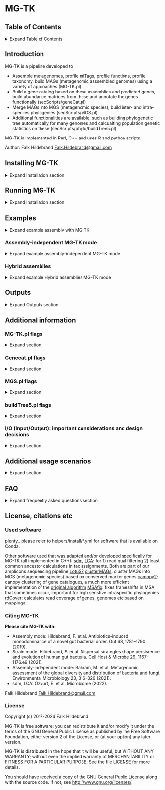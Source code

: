 # MG-TK

## Table of Contents

<details>
  <summary>Expand Table of Contents</summary>
  
- [Introduction](#introduction)
- [Requirements](#requirements)
- [Installing MG-TK](#installing-MG-TK)
- [Running MG-TK](#running-MG-TK)
	- [Temporary and output files](#temporary-and-output-files)
	- [Mapping file](#mapping-file)
- [Examples](#examples)
	- [MG-TK metagenomic assembly and gene catalog](#MG-TK-metagenomic-assembly-and-gene-catalog)
	- [Assembly-independent MG-TK mode](#assembly-independent-MG-TK-mode)
	- [Hybrid assemblies](#hybrid-assemblies)
- [Outputs](#outputs)
	- [Abundance matrices](#abundance-matrices)
	- [Gene function & MAG/MGS gene content](#gene-function--magmgs-gene-content)
- [Additional information](#additional-information)
	- [MG-TK.pl flags](#MG-TKpl-flags)
	- [Genecat.pl flags](#genecatpl-flags)
	- [MGS.pl flags](#mgspl-flags)
	- [buildTree5.pl flags](#buildtree5pl-flags)
- [Additional usage scenarios](#additional-usage-scenarios)
	- [map2tar mode](#map2tar-mode)
	- [Building phylogenetic trees with MG-TK](#building-phylogenetic-trees-with-MG-TK)
- [FAQ](#FAQ)
	- [Known issues](#known-issues)
- [License, citations etc](#license,-citations-etc)

</details>

## Introduction 

MG-TK is a pipeline developed to 
- Assemble metagenomes, profile miTags, profile functions, profile taxonomy, build MAGs (metagenomic asssembled genomes) using a variety of approaches (MG-TK.pl)
- Build a gene catalog based on these assemblies and predicted genes, build abundance matrices from these and annotate the genes functionally (secScripts/geneCat.pl)
- Merge MAGs into MGS (metagenomic species), build inter- and intra-speciies phylogenies (secScripts/MGS.pl)
- Additional functionalities are available, such as building phylogenetic tree automatically for many genomes and calcualting population genetic statistics on these (secScripts/phylo/buildTree5.pl)

MG-TK is implemented in Perl, C++ and uses R and python scripts. 

Author: Falk Hildebrand <Falk.Hildebrand@gmail.com> 

## Installing MG-TK

<details>
  <summary> Expand Installation section </summary>
  

### Requirements

MG-TK requires a perl installation and sdm requires a fairly recent C++ compiler (like gcc or clang) that supports C++11; these will be automatically installed in the install script.
MG-TK currently only works under linux, and is expected to run on a computer cluster. Since the pipeline includes a lot of external sofware, you will need fully installed Micromamba ([https://mamba.readthedocs.io/en/latest/installation.html](https://mamba.readthedocs.io/en/latest/installation/micromamba-installation.html)).


### Installation


MG-TK can be downloaded directly from Github, using:
```
git clone https://github.com/hildebra/mg-tk.git
```
MG-TK comes with an installation script, that uses micromamba. Ensure you have micromamba installed for your account on a linux HPC. Then run:
```
bash helpers/install/installer.sh
```

This will guide you through the installation (should run completely automatic) and requires internet access. Since a lot of packages will be installed, this can take an hour or longer. All required software will be downloaded and installed in the Conda/Mamba directories.

If you are having issues with package conflicts when `installer.sh` is creating environments, trying setting your channel priority to flexible: `micromamba config set channel_priority flexible`

Last, you can run 
```
./MG-TK.pl -checkInstall
```
to check that some essential programs have been correctly installed and are available in the exptected environments. Note that this is only a subset of programs, but should cover most use cases of MG-TK. (This will also automatically run after each installation of MG-TK)


### Updating MG-TK

MG-TK will be frequently updated. To get the latest version, go to your MG-TK directory and run
```
git pull
```
Sometimes new packages will be included or program versions modified. To obtain these changes, run the install script again (this will update existing environments - no worries, this is not a complete reinstall):
```
bash helpers/install/installer.sh
```

### Preparing MG-TK

- follow installation process (essentially `git clone https://github.com/hildebra/mg-tk.git` & run `bash helpers/install/installer.sh` )

- After the instalation is complete, you will find the file named: "config.txt" inside of the MG-TK directory. This is the main file where you have defined all the paths for directories and slurm configuation. Always check in order to ensure that all directories are correct: 

    - MFLRDir	`/path/to/your/mg-tk/installation/`
    - DBDir	`/path/to/your/database_dir/`

- change tmp dir (scratch space) with project scratch folder:

    - globalTmpDir	`/path/to/your/scratch/`
	- nodeTmpDir	`/path/on/node/to/tmp` -> on slurm systems this could be a variable, e.g. `$SLURM_LOCAL_SCRATCH/MG-TK/`

- follow either example runs, assembly-dependent or assembly-independent tutorial (Examples section below)

### Useful configurations to track and check on MG-TK jobs

The most common reason why MG-TK jobs fail are related to node configurations (available ram, hdd space, CPUs). There are several alias' that are usful in checking on slurm jobs that are running on your local HPC, understanding how MG-TK processes your samples and fixing errors. Thus following up jobs and checking their error logs is essential in understanding limitations in your current environment and get your metagenomes processed effectively, as listed below:

These aliases can be directly added to your ~/.bashrc (just make sure the .bashrc is loaded):

```{sh}
#list running jobs with more relevant info
alias sq='squeue -u $USER -o "%8i %.4P %.14j %.2t %8M %.3C %.15R %20E"'
#check where job bash, std output, error output is stored, dependencies etc
alias si='scontrol show job'
#delete jobs that have DependencyNever status
alias scDN="squeue -u $USER | grep dencyNev | cut -f11 -d' ' | xargs  -t -i scancel {}"
#show the number of jobs currently running for different users on your cluster; useful for estimating how busy the HPC currently is
alias busy="squeue | sed -E 's/ +/\t/g' | cut -f5 | sort | uniq -c | sed -E 's/ +//' | sort -k1 -n -t' '"
#show output log of job
sio() {
JID=$1
if test "$#" -eq 0; then
JID=$(squeue -u hildebra | grep $USER | grep -v 'interact' | awk '{$1=$1};1' | cut -f1 -d' ' | head -1)
fi
cat $(scontrol show job $JID | grep 'StdOut' | sed 's/.*=//g')
}
#show error log of job
sie() {
JID=$1
if test "$#" -eq 0; then
JID=$(squeue -u hildebra | grep $USER | grep -v 'interact' | awk '{$1=$1};1' | cut -f1 -d' ' | head -1)
fi
cat $(scontrol show job $JID | grep 'StdErr' | sed 's/.*=//g')
}
#show bash script (commands) of job
sis() {
JID=$1
if test "$#" -eq 0; then
JID=$(squeue -u hildebra | grep $USER | grep -v 'interact' | awk '{$1=$1};1' | cut -f1 -d' ' | head -1)
fi
cat $(scontrol show job $JID | grep 'Command' | sed 's/.*=//g')
}
```

### Known issues

This is a beta release of MG-TK. Some parts of the pipeline will currently not run, because we have not started yet linking in the various databases being used. Known DBs missing: 
- LSU/SSU DBs ((needed for miTag approaches, flag -profileRibosome )
- GTDB, for MAG classification (needed in gene catalog step)
- all functional annotation databases (needed in gene catalog step or flag -profileFunct )
</details>


## Running MG-TK

<details>
  <summary> Expand Installation section </summary>


MG-TK is programmed for HPC environments (Linux) and was conceptualized to process 1000's of metagenomes. It relies therefore on job schedulers (slurm, SGE and LSF are supported) and multiple safeguards to resume failed jobs. Please see examples below for specific runs.

### Temporary and output files

The output path for storing non-temporary files (like assemblies, binnings, gene predictions etc), is defined in each mapping file separately, composed of the arguments "#OutPath" and "#RunID". The final output will be stored in the dir "#OutPath/#RunID/", here each sample will have its own folder, and within this folder assemblies, gene predictions (assembly dir), mapping reads to the assemblies (mapping dir) and a detailed log of the steps run (LOGandSUB dir), will be stored.

Since the pipeline is expected to run on a compute cluster, temporary directories are of enormous importance for a) performance and b) file exchange between compute nodes that are usually physically separated clusters.
The pipeline expects a path to a storage that is globally available on all nodes and a tmp dir that is locally available on each node (given by arguments "globalTmpDir" and "nodeTmpDir" in the config file). 

### Mapping file

<details>
  <summary>Expand section</summary>

Most importantly you need a mapping file to your files. See 'examples' dir for some map examples (also explaining how to do compound assemblies, compound mapping). These column names (headers) are reserved key words in the mapping file (other columns can be eg. metadata per sample etc):
- **#SmplID** [STRING] MG-TK maps always need to have the first column names *#SmplID*. The string in this column will used in all subsequent analysis, intermediary files, sequence heads etc to uniquely identify samples, therefore choose with extreme care! Good practice would be to include some basic information about the sample in the SMPLID, but should be as short and descriptive as possible. *DO NOT USE SPECIAL CHARACTERS IN THE SMPLID, keep it basic*!  
- **Path** [STRING] - is the relative path to fastq[.gz] files for each sample (see #DirPath, this needs to be set to the absolute path). All files ending with .fq or .fastq (can have .gz after) in the dir will be used for that specific samples. 1. or 2. indicates first or second read. E.g. al0-0_12s005629-2-1_lane3.2.fq.gz is the second read, here the pipeline expects to have al0-0_12s005629-2-1_lane3.1.fq.gz in the same dir.  
Further, you can add the following specifics for each single sample:   
- **AssmblGrps** [STRING] - set this to a number or string. all samples with the same tag will be assembled together (e.g. samples from the same patient at different time points).  
- **MapGrps** [STRING] - set a tag here as in AssmblGrps. All reads from these samples will be thrown together, when mapping against target sequences (only works with option "map2tar" and "map2DB").
- **SupportReads** ['PB', 'mate'] - in case you have additional reads, that are not normal illumina hiSeq, e.g. miSeq or hiSeq in mate pair sequence mode ('mate') or PacBio reads ('PB').
- **SeqTech** ['ill', 'ONT', 'PB', 'SLR'] - Sequencing technology used in sample: illumina short reads ('ill') , Oxford Nanopore ('ONT'), PacBio ('PB') or sythetic long reads ('SLR').
- **ReadLength** - Expected read length in sample. Is usually automatically determined, use with caution!
- **EstCoverage** [0/1] - (Deprecated!!) Used to indicate if the avg coverage of genomes should be estimated in sample.
- **SupportReads** [tag:path] - Additional reads created with a different seq technology. E.g. miSeq ('miSeq:/path/to/file'), mate-pair ('mate:/path/to/file') or PacBio ('PB:/path/to/bam').
- **ExcludeAssembly** [0/1] - Exclude sample from assemblies?
- **cut5PR1** [INT] - remove the first nts (from 5') on read 1
- **cut5PR2** [INT] - remove the first nts (from 5') on read 2
 
 The following tags can be added to a new line (ie row) in the map. Tag is followed by tab delimiter and specific input.

#### Required map tags
- **#OutPath**	[Path] Where to write the output (can be massive, make sure you have enough space)
- **#RunID**	[string] The directory below OutPath, where results are stored. Also serves as global identifier for this run
- **#DirPath**	[Path] Base directory where subdir with the fastqs can be found. You can insert this on several lines, if the base path changes for all samples afterwards.

#### Optional map tags

- **#NodeTmpDir**	[Path] temporary dir only accessible within each compute cluster node, overrides **nodeTmpDir** definition in config file
- **#GlobalTmpDir**	[Path] temporary dir (scratch) accessible from all compute nodes, overrides **globalTmpDir** definition in config file
- **#mocatFiltPath**	If for some reason you are forced to use mocat filtered fastqs and not the original, unfiltered files (strongly recommended), than you can indicate in which subdir these mocat files can be found
- **#RelaxSMPLID**	[TRUE/FALSE] 	Use FALSE to deactivate basic checks if the #SmplID adheres to MG-TK formats. Caution: use on your own risk!
- **#WARNING**	[OFF/ON]	If **OFF** MF won't stop when an error is encountered in the map. Caution: use on your own risk!

After this follow the sample IDs and the relative path, where to find the input fastqs.  
See _examples/example_map_assemblies.map_ for a very complicated mapping file with several source dirs.

#### Example mapping file

```{sh}
#SmplID	Path	SmplPrefix	AssmblGrps
#OutPath	/hpc-home/path/to/your/results/folder
#RunID	NAMEofresultsFOLDER (#MG-TK will make this folder with this name by itself)
#DESCRIPTION (#not important, but you can mark what is the run is about)
#DirPath	/path/to/folder/with/raw/reads
Mouse11t0		PID_C11T0_	M11
Mouse11t1		PID_C11T1_	M11
Mouse12t0		PID_C12T0_	M12
Mouse12t1		PID_C12T1_	M12
Mouse14t0		PID_C14T0_	M14
Mouse14t1		PID_C14T1_	M14
Mouse15t0		PID_PD11T0_	M15
#DirPath	/path/to/another/folder/with/more/raw/reads
Mouse15t1	SubDir1		M15
Mouse16t0	SubDir2		M16
Mouse16t1	SubDir3		M16
```		

#### Tips and recommendataions for creating mapping files

- It is recommended to create the mapping file in **Excel** and copy-paste it in a **.map** text file afterwards (will be tab-delimited by default, the expected MG-TK format). You can use functions like "=VLOOKUP()" to match sample IDs across different tables. 

- The **#SmplID** column determines the name of a sample all the way throught the pipeline! Be very careful what ID you choose, as this will impact the sample names you'll have to deal with later, choose something a) short and b) descriptive. Avoid c) special characters (_|$%~\`\*& etc) in the SmplID!

- **AssmblGrps**: Assembly groups are useful for assembling samples from e.g. a time series together, giving a better assembly usually. Choose the name of an assembly group a) unique b) short and descriptive and c) avoid special chars (\[\]{}_|$%~\`\*& etc)!

- If using **assembly groups**, try to keep samples from the same assembly group as a block. MG-TK can also deal with these assembly groups distributed across the map, but in terms of job submission strategy it's best to have these samples next to each other in the map (and also for you organizing your experiment).

- <ins>**Loading and saving a mapping file into R will likely lead to problems!**</ins> This is because the #DirPath tag sets the path for all samples underneath. Loading this into R will often skip the #DirPath line or reorder the samples, so saving this again will lead to wrong paths being set!

</details>
 
</details>


## Examples

<details>
  <summary> Expand example assembly with MG-TK </summary>
  
  
  
### MG-TK example dataset

We have prepared an example dataset that can be run directly after installing MG-TK and configuring it (see above). This example will 1) download public short and long read metagenomes 2) assemble short reads and 3) assemble short+long reads (hybrid assembly).

Please go to the directory mg-tk/examples/

To download all required data, run first 
```{sh}
bash 0.getExmplData.sh
```

After this is finished (check in the newly created mg-tk/examples/data/ dir for ~1.3Gb of data), you can either run 1.runMGTK_illumina.mfc (short read metagenomics) or 2.runMGTK_hybrid.mfc (short+long reads). Note that these are non-seniscal examples, i.e. the short and long reads are from completely independent experiments, don't expect interpretable results, this is purely to check if the technical process can run to completion.

How do you know everything finished as it should? Wait until all submitted jobs have finished, run the 1. or 2. script again until it reports that nothing is left to do. (Note:kill eventual "DependencyNeverSatisified" jobs for 1-2 times, if persists there might be a problem with runnning certain programs, where you need to start checking error logs, see Q&A below).

In the next section we will give examples on how to create your own MG-TK runs.
  
  
### MG-TK metagenomic assembly and gene catalog

The figure below shows example of steps involved in the assembly-dependent mode. White rectangles indicate inputs and outputs, grey boxes name each of the steps, and yellow boxes show names of the scripts that are generated and submitted in each step. Blue boxes indicate additional steps that are required for subsequent MGS analysis.

<img src="./helpers/documentation/assembly-dependent.svg" style="width: 800px;"/>


#### 1. create mapping file

Typically you would use Excel to create the mapping file and copy-paste it later into a text file (will be by default tab-delimited). This text file, typically with the file ending **.map** can then be saved to the HPC.

#### 2. make script with first command `RUN.mfc`

Insert your MG-TK command, a bash and slurm header in RUN.mfc. 

Example:

```{sh}
#!/bin/bash
#SBATCH -J SUB_MF
#SBATCH -N 1 --cpus-per-task=1 --mem=10024 --export=ALL
#SBATCH -o [currentDir]/run_mgtk_mhit.mfc.otxt
#SBATCH -e [currentDir]/run_mgtk_mhit.mfc.etxt
#SBATCH -p "ei-long,qib-long"

set -e
ulimit -c 0;
MAP=/path/to/your/mapping/file/FILE.map
perl $MF3DIR/MG-TK.pl -map $MAP-assembleMG 2 -spadesCores 12 -spadesKmers "25,43,67,87,111,131" -spadesMemory 100 -mapReadsOntoAssembly 1 -kmerPerGene 0 -filterHostRds 1  -filterHostKrak2DB /hpc-home//data/DB/kraken2/hsap/ -mappingMem 5 -profileMOTU2 0  -profileMetaphlan3 1 -Binner 2  -maxConcurrentJobs 600 \
-from 0 -to 1 -submit 1 -getAssemblConsSNP 0
```

- MG-TK now does

    - read filtering and cleaning
    - read profiling (if set like in the above command)
    - assembly per assembly group
    - mapping to the assemblies


#### 3. Test the run and the map:

- always run with submit 0 before you finally decide on parameters and final run

- -from X -to Y controls that only samples X to Y will be processed. Good for testing e.g. only first sample in map (-from 0 -to 1 ). Setting -to to very high number will just run to the end of the map (e.g. -to 99999 to finish map).

- if you want to run strain analyses later, set `-getAssemblConsSNP 1` to calculate consensus SNPs needed for strain analysis

#### 4. Running MG-TK

- Run with `bash run_mgtk_mhit.sh` --> this will submit a lot of different jobs to the HPC queue

 console output:
```
        This is MG-TK 0.33
        Using qsubsystem: slurm
        Using qsubsystem: slurm
        /projects/data/results/mgtk_test1/LOGandSUB/qsub.log
        Reset range of samples to 40

        ======= Mouse11T0 - 0 - M11T0 =======
        1:2  1:0
        SUB:_UZ0        SUB:_SDM0       SUB:_cln0       Running Contig Stats on assembly

        ======= Mouse11T1 - 1 - M11T1 =======
        2:2  1:0
        SUB:_UZ1        SUB:_SDM1       Assembly stepSUB:_A1    SUB:_GP1        SUB:_cln1       Running Contig Stats on assembly
        SUB:_CS1
```

- more advanced usage: run `sbatch run_mgtk_mhit.sh`. This will submit the job to the cluster queue, and from there the .mfc job will submit more jobs. The output from MG-TK will be stored in `#SBATCH -o [currentDir]/run_mgtk_mhit.mfc.otxt` and `#SBATCH -e [currentDir]/run_mgtk_mhit.mfc.etxt` defined above.


#### 5. rerun MG-TK

MG-TK is conceptualized to detect automatically if certain steps need to be run again (e.g. because the job crashed or some files from other subjobs were not yet available). Therefore you will usually need to rerun the same MG-TK command several times. **However, before restarting MG-TK make sure that all job submissions from your previous run have completed (or don't start due to job dependecies)!**

- Once MG-TK detects no further jobs to be submitted, it will let you know (check the output of the RUN.mfc command). At this point you can advance to creating a gene catalog. MG-TK will create a `GeneCat.sh` script (detailed in RUN.mfc output). 

#### 6. building a gene catalog by running the `GeneCat.sh` script

- After every sample has successfully passed through the pipeline, MG-TK produces GeneCat_pre.sh script that needs to be adapted:

- In the `GeneCat.sh` script you need to specify an output directory, max memory usage and the cores you want to use. After that the script can look like this:

```{sh}
#!/bin/bash
#SBATCH -N 1 --cpus-per-task=1
#SBATCH -o /ei/projects/data/results/GeneCat_pre.sh.otxt -e /ei/projects/data/results/GeneCat_pre.sh.etxt
#SBATCH --export=ALL --mem=81920 -J myFirstGeCat
#SBATCH -p "ei-medium,qib-medium,ei-long,qib-long"
set -e
ulimit -c 0;

#creates gene catalog in the specified outdir with specified cores, attempting to reuse existing dirs (in case catalog creation failed):
perl /hpc-home/project/mg-tk/secScripts/geneCat.pl \
		-map /ei/projects/data/results/mapping_file.map \
		-GCd /ei/projects/data/results/genecat \
		-mem 200 -cores 24 -clusterID 95 -doStrains 0 -continue 1 \
		-Binner 2 -useCheckM1 0 -useCheckM2 1 -MGset GTDB 
```

- now you have to run the GeneCat.sh script with `sbatch GeneCat.sh`, which will submit a lot of different jobs to the cluster.

- This step of the pipeline calls `GeneCat.pl` and does:

    - creates a gene catalog (at 95% id) from predicted genes using mmSeqs2
    - extracts proteins corresponding to genes in gen catalog
	- identifies genes that represent marker genes (GTDB)
	- creates a gene abundance matrix (literally gene catalog millions of genes and their abundance in all metagenomic samples.. very big files!)
    - assigns basic functions to genes in gene catalog (KEGG, eggNOG, CAZy, ARG, ..)
    - accumulates MAGs and dereplicates these into MGS (metagenomic species)
	- calculates abundances of MGS in samples and an MGS taxonomy
	- calculates intra-specific phylogenies for each MGS (basically strain tracking across metagenomes)

</details>


### Assembly-independent MG-TK mode

<details>
  <summary>Expand example assembly-independent MG-TK mode </summary>


This mode is especially helpful if your metagenome is from a highly complex (e.g. Soil) microbial community. In such cases often assembly is not possible, instead metagenomic reads can still be mapped to a reference.

#### 1. create mapping file:

	the same as for assembly mode `mapping_file.map`

#### 2. make script with first command `run_independent.mfc`

```{sh}
#!/bin/bash
#SBATCH -N 1
#SBATCH --cpus-per-task=1
#SBATCH -o /hpc-home/project/run_independent.mfc.otxt
#SBATCH -e /hpc-home/project/run_independent.mfc.etxt
#SBATCH --mem=102400
#SBATCH --export=ALL
#SBATCH -p "ei-medium,ei-long,qib-medium"
#SBATCH --time=24:00:00
# #SBATCH --localscratch=ssd:10
#SBATCH -J SUB_MEST
set -e
ulimit -c 0;

#ABRc,CZy,PAB,NOG

MAP= /path/to/dir/mapping_file.map

perl $MF3DIR/MG-TK.pl -map $MAP -inputFQregex1 '.*_1\.f[^\.]*q\.gz$' -inputFQregex2 '.*_2\.f[^\.]*q\.gz$' \
	-mergeReads 0 \
	-profileFunct 1 -reParseFunct 0 -reProfileFunct 0 \
	-diamondDBs KGM,NOG,CZy \
	-diamondCores 8 \
	-maxConcurrentJobs 300 \
	-profileRibosome 1 -reProfileRibosome 0 \
	-profileMOTU2 0 -profileMetaphlan3 1 \
	-filterHostRds 0 -inputReadLength 150 -assembleMG 0 \
	-submit 1 \
	-from 0 -to 40
```

#### 3. run the script `run_independent.mfc`

- Run with `sbatch river_independent.mfc` --> this will submit a lot of different jobs to the HPC queue.

#### 4. rerun MG-TK  

- wait till all current jobs are finished, then rerun `sbatch run_independent.mfc`. This will check all jobs completed, and if so, create the feature abundance tables requested. In the above case these are KEGG, eggNOG and CAZy functional tables, as well as metaphlan3 and miTAG taxonomic tables.

</details>

### Hybrid assemblies
<details>
  <summary>Expand example Hybrid assemblies MG-TK mode </summary>

With hybrid assemblies we mean metagenomic samples that were sequenced with multiple sequencing technologies, such as ill+ONT, ill+mate pair ill or ill+PB. Currently MF support ill+ONT in a basic form (ONT reads only used to improve assemblies) and a more advanced form for ill+PB. This section is describing the ill+PB mode, as it is more powerful, but also more complicated to use.

#### 1. setup ill+PB hybrid mode

Create a .map as usual for the illumina reads. Afterwards, add the following column to the .map: **SupportReads**
For each samples, where support reads (i.e. the PacBio reads) exist, add them to the **SupportReads** column, by indicating that they are PacBio reads through the prefix **PB:** followed by the path to the **.bam** (PB reads are usually saved in bam format). If you have several .bams for the same sample, these could be comma separated and will be automatically used by MF.

E.g. the map could now look like:

```
#SmplID	SmplPrefix	SupportReads	INFO	SeqTech	Path	AssmblGrps	sampleID	Individual	TimePoint
#RunID	PB.PAGE2								
#WARNING	OFF
#OutPath	/hpc-home/hildebra/grp/data/projects/								
#DirPath	/ei/projects/8/88e80936-2a5d-4f4a-afab-6f74b374c765/data/cloudpool/data/raw/Public/PRJNA529586/
S4zm	SRR8797713	PB:/path/tp/PB//test.hifi_reads.bc1011_tmp.bam		hiSeq				S4zm_R1177-S0001	0
S4qia	SRR8797712	PB:/path/tp/PB//test.hifi_reads.bc1012_tmp.bam,/path/tp/PB//test.hifi_reads.bc1011_tmp.bam		hiSeq				S4zm_R1177-S0001	0
S4zmGG1	SRR8797713	PB:/path/tp/PB//test.hifi_reads.bc1011_tmp.bam		hiSeq		I1		S4zm_R1177-S0001	0
S4qiaGG2	SRR8797712	PB:/path/tp/PB//test.hifi_reads.bc1012_tmp.bam		hiSeq		I1		S4zm_R1177-S0001	0
S4qiaGG3	SRR8797712	PB:/path/tp/PB//test.hifi_reads.bc1012_tmp.bam		hiSeq		I1		S4zm_R1177-S0001	0
S4zmS1	SRR8797713			hiSeq		I2		S4zm_R1177-S0001	0
S4qiaS2	SRR8797712			hiSeq		I2		S4zm_R1177-S0001	0
S4qiaS3	SRR8797712			hiSeq		I3		S4zm_R1177-S0001	0

```
(note that this map shows a mix of assembl grps, of samples with and without support reads. Further note that the tag **#WARNING	OFF** has to be used, since in this test case samples are being reused - something that would normally trigger MF to stop the run.)

#### 2. setup MF run

Setup your MF run like you would normally setup an assembly dependent metagenomic analysis (see examples above). However, these flags should be defined:
 - `-mapSupportReadsOntoAssembly 1`: setting this to `1` will lead to support reads (PB reads in this case) being mapped onto the assembly. A coverage profile is created that is then **separately** used from the illumina coverage profile in the binning step (which in our experience can significantly boost the recovery of MAGs).
 - `-mapper -1`: set the choice of mapper to the default (`-1`) which means that a mapper will be automatically selected. You could set this to e.g. **1** to do all mapping with bowtie2, or **3** to use minimap2 everywhere, but **-1** is the recommended choice as this will use bowtie2 for ill reads and minimap2 for PB reads.
 - `-assembleMG 5`: this flag is crucial and tells MF to conduct a hybrid assembly, using **megahit for illumina** and **metaMDBG for PB** reads.
 - `-inputReadLengthSuppl 8000`: not crucial, but good to have. Here we estimated that our support PacBio reads are on average 8000 bp long.
 
Your example MF call could now look like:
 
```{sh}
MAP=/path/to/map/PB_hybrid.map

perl $MF3DIR/MG-TK.pl -map $MAP -inputFQregexSingle '.*\.fastq\.gz' -inputFQregex1 '(.*_R1_001\.fastq\.gz)|(.*[_\.]1\.f[^\.]*q\.gz)$' -inputFQregex2 '(.*_R2_001\.fastq\.gz)|(.*[_\.]2\.f[^\.]*q\.gz)$' -inputBAMregex '.*\.bam$' \
-assembleMG 5 -spadesCores 12 -spadesKmers "25,43,67,87,111,127" -spadesMemory 200 -MetaBat2 2 \
-mapper -1 -mapSupportReadsOntoAssembly 1 \
-filterHostKrak2DB /path/to/kraken2/hsap/ -filterHostRds 1 \
-getAssemblConsSNP 1 -rmSmplLocks 0 \
-submit 1 -inputReadLength 150 -inputReadLengthSuppl 8000 \
-from 0 -to 1
```

#### 3. running MF in hybrid mode

We opted for a bit of a complicated processing of hybrid assemblies, that in the end allows for both usage of existing paths in MF as well as supporting more complicated (assemblyGrps) sample setup.
What this means for you as the user is simply that you need to run the above MF command several times. In the first iteration this will trigger the megahit illumina-assembly, in the second iteration remaining samples in assemblyGrp are mapped onto this illumina-assembly, in the third iteration the hybrid assembly with metaMDBG is started, fourth iteration will map remaining samples in assemblyGrp onto hybrid-assembly, fifth iteration will then finally starting consensus SNP calling and binning. Remember to wait between iterations until all current jobs have finished (though sample locks should normally prevent double submissions).

_tldr; this mode requires several iterations to complete_ 


</details>


## Outputs


<details>
  <summary> Expand Outputs section </summary>

### General output structure

In MG-TK, output can be either in 

a) the output dir defined in the .map file. These are usually 1) assemblies, and MAGs, gene predictions, abundances of these 2) SNP callings (==corrected assemblies for practical purposes) 3) assembly independent methods such as riboFinder, metaPhlan, mOTUs, mappings of reads against assemblies/reference databases, 4) outputs from map2tar mode.

b) gene catalogue related outputs are stored exclusively in the output folder defined in your geneCatalog script

c) MGS (metagenomic species) related outputs, representing a merge of gene catalogue and assemblies/MAGs, are by default stored in the  `gene_catalog_ouput_folder/Bin_SB/`. However, output can be changed with the `MGS.pl -outD X` flag.

### Abundance Matrices

Several feature abundance tables are produced for both functional and taxonomic abundances. Tables are all in tab-separated format, oriented with features on rows and samples on columns. For features which which have a hierarchical structure, matrices summing the features at each level of the hierarchy are provided and usually denoted in the file names as {..}L0.txt, {..}L1.txt through the different hierachical levels.

#### Taxonomic

Feature names are the GTDB lineage up to a given rank, separated by semicolons. When taxonomy could not be identified at a certain rank a ? is used. For MGS level taxonomy, the identifier of the MGS is appended to the full lineage. A feature `-1` or `?` is included often as the first row a matrix which represents genes which could be assigned to any taxonomy. `-1` usually represents reads that could not be matched at all, while `?` represents hits where the taxonomy/functional assignment is unclear for various reasons.
 - `Bin_SB/Annotation/Abundance`: Abundance based on clustering of the gene catalog into MGS. Abundance is estimated by the coverage of *core genes* included in the MGS. Matrices provided at ranks from domain (`MGS.matL0.txt`) to species (`MGS.matL6.txt`), as well as individual MGS (`MGS.matL7.txt`). At MGS level, some features end with ? rather than and MGS identifier, these are taxa for which no MGS was present; they are identified solely through the LCA assignments of marker genes.
 - `Anno/Tax/GTDBmg_MGS`: **Deprecated, do not use any longer!!** Abundance based on both clustering of the gene catalog into species provided by GTDB (or specI, from proGenomes, if the `FMG` option is used). Abundance is estimated by the coverage of *all genes* includes in the MGS. Matrices are provided at ranks from superkingdom (`specI.superkingdom`) to species (`specI.species`), as well as at individual MGS (`specI.mat`). In the MGS matrix, the entries which represent MGS do not have their full lineage output; the lineage can be found in the file `MGS2speci.txt` or in `specI.tax`, the latter of which includes lineages for non-MGS entries in the `specI.mat` matrix.
 - `Anno/Tax/GTDBmg`: **Deprecated, do not use any longer!!** As above, but based only on specI and not on MGS clustering. In this case, the `specI.mat` and `specI.species` matrices are identical.

 #### Functional
 Abundance of functional annotations using several databases are available in `Anno/Func`. Abundance is based on coverage of genes with a given functional annotation regardless of taxonomy. For those with hierarchical structures, data is provided either summed to each level of this hierarchy, or for the lowest level of hierarchy and the structure provided in a separate file, as noted below.

**KEGG, SEED, BSB modules**
 The modules are in `Anno/Func/modules` (KEGG modules in the directory `/modules`). In each of these directories are:
 - `KEGG.mat`: Abundance matrix, giving abundance of each module in each sample.
 - `KEGG.descr`: Table describing the hierarchy. Module identifier in the first column, then name at each level in following columns.
 - `KEGG.KOused`: The individual functions identifiers (i.e. KEGG orthologs) which were members of this module in each sample.
 - `KEGG.MODscore`: Completeness of the module for each sample (proportion of members which are observed at least once).
 
 The abundance of KEGG Orthologs is provided in `Anno/Func/KGML0.txt`
 
 **CAZy, eggNOG, TCDB**
 For these databases, abundance matrices are provided summed to each level in `Anno/Func`, with a prefix indicating the database, and `L{i}.txt` the level, with 0 being the most specific, e.g. `CZyL0.txt` giving the most specific level of CAZy annotation abundance.
 
 **gene assignments**
It can be useful to know which functional annotations a given gene has, or vice versa. This can be found in `Anno/Func/DIAass_{db}.srt.gzgeneAss.gz`, where `{db}` is the databse of interest (KEGG, CAZy etc.) This file gives the gene id in the gene catalogue as the first column, followed by it's annotation at the lowest level of the database. A gene can have more than one annotation in this file.

### MAG/MGS Gene Content
The gene content of a MAG can be found in `Bin_SB/LOGandSUB/MAGvsGC.txt.gz`. The columns *MAG* and *MGS* give the MAG id and the MGS which it is part of. The column *Representative4MGS* contains a star when the MAG is the representative for this MGS. Each marker gene has a column giving the genes from the MAG which matched against that marker. 

The final column, *other_genes*, gives a comma separated list of all the other genes which are part of this MAG. These are in the order they appear on the contig, with a double comma indicating the start of a new conting. Using this list and the gene function table explained above lets you link MAGs/MGS and function.

</details>


## Additional information

### MG-TK.pl flags

<details>
  <summary>Expand section</summary>

```{sh}
# base flags
	-map $MAP 					mapping file, that also contains input and output directories
	-config $CONFIG			alternative config file  (Default: autodetect)

# flow related
	-submit [0|1]				0: dry run to check file paths, general submission works; 1: submit actual jobs, this will take a long time in most cases
	-from [#]					run subsample of mapping file starting at sample # (use with -to)
	-to [#]						run subsample of mapping file ending at sample # (use with -from)
	-ignoreSmpls [string]			comma separated list of #SmplIDs that are skipped (sample id in .map file)
	-rmSmplLocks [0|1]				1: remove existing sample locks (useful if jobs have crashed, leaving abondened sample locks) 
	-redoFails [0|1]				if any step of requested analysis failed, just redo everything (use with care!) 
	-maxConcurrentJobs			max jobs in queue, useful for large samples sets, currently only works on slurm 
	-excludeNodes [string]					exclude certain HPC nodes, comma separated list e.g. node1,node2,..
	-submSystem [qsub,SGE,bsub,LSF]	set submission system (default: autodetect)
	-redoContigStats [0|1]				if any step of requested analysis failed, contigStats (coverage per gene, kmers, GC content) will be deleted & started again
	-loopTillComplete [X:Y]			script will loop over the assigned samples until all jobs are finished #use synatx "X:Y" where X is num loops, Y is the window size, eg "6:250" would run 6 loops of max 250 samples, then move on to next 250 samples (#dangerous flag)
	-requireInput [0/1]		in case input reads are not present (e.g. something wrong in map), 0 will continue pipeline, 1 will abort
	-silent [0/1] 			Controls how much information is printed on console
	-OKtoRWassGrps [0|1]			1: can delete assemblies, if suspects error in them, powerful, but careful! (Default: 0)

# Detecting raw input files
	-inputFQregex1 [‘R1’]			R1 input regex extension (e.g. R1 could be '.*_1\.f[^\.]*q\.gz$' or last resort '(.*_pe_1\.f[^\.]*q\.gz$)|(.*R1_00\d\.f[^\.]*q\.gz$)|(.*[\._]1\.f[^\.]*q\.gz$)|(.*R1\.fq\.gz)' )
	-inputFQregex2 [‘R2’]			R2 input regex extension (e.g. R2 could be '.*_2\.f[^\.]*q\.gz$' or last resort '(.*_pe_2\.f[^\.]*q\.gz$)|(.*R2_00\d\.f[^\.]*q\.gz$)|(.*[_\.]2\.f[^\.]*q\.gz$)|(.*R2\.fq\.gz)' )
	-inputFQregexSingle[‘RS’]			RS Single read regex extension, see -inputFQregex1 for examples
	-inputFQregexTrustSingle [0/1]		(1) if grep of files (rawSrchString) has multi assignments, the -inputFQregexSingle takes precendence over -inputFQregex1. (Default: 0)
	-inputBAMregex[‘BS’]				BS regex to detect Bam files (e.g. '.*\.bam$'). Currently only implemented for unpaired reads (eg PacBio output)

# file structure
	-rm_tmpdir_reads [0|1]			remove tmpdir with reads (default: 1)
	-rm_tmpInput [0|1]			remove raw, human / adaptor filtered reads, if sdm clean created? (and not needed any longer)
	-reduceScratchUse 1			remove scratch dir; should always be 1, unless debugging
	-globalTmpDir $PATH			absolute path to global shared tmp dir (like a scratch dir)
	-nodeTmpDir $PATH			absolute path to tmp dir on local HDD of each executing node
	-nodeHDDspace $PATH			HDD tmp space to be requested for each node. Some systems don't support this
	-legacyFolders 0				output folders use read dir as name (1) or mapping file (0). default: 0

# preprocessing (cleaning reads etc/input FQ related)
	-useTrimomatic [0|1]			remove adapter seq from input reads (default: 0 as sdm does this)
	-usePorechop [0|1]			adapter removal for Nanopore, should be automatic activated
	-splitFastaInput [0|1]			split fasta input
	-mergeReads [0|1] 			merge reads
	-ProbRdFilter [???]				sdm probabilistic filter ???
	-pairedReadInput [0|1]			0: not paired input 1: read pairs are expected in each in dir
	-inputReadLength [#]			read length #
	-filterHumanRds [0|1]			0: do not filter host reads, 1: filter host reads (same as -filterHostRds)
	-filterHostRds				0: do not filter host reads, 1: filter host reads (same as -filterHumanRds)
	-filterHostKrak2DB $PATH		path to host kraken database
	-onlyFilterZip [0|1]			??
	-mocatFiltered [0|1]			??
	-filterHostKr2Conf [#]                      set host kraken2 confidence parameter (e.g. 0.05) 
	-filterHostKr2Quick ["--quick"]             set quick option for kraken2 (should be "--quick")

# sdm (read filtering) related
	-gzipSDMout [0|1] 			gzip sdm output
	-XfirstReads [int]				only use X first reads of each input read file
	-minReadLength [#]			minimum read length in sdm filtering step
	-maxReadLength [#]			maximum read length in sdm filtering step

# assembly
	-assembleMG [1|2|3|4|5] 			which assembler to use; 1: spades; 2: Megahit 3: FLYE 4: metaMDBG 5: hybrid assemblies (megahit+metaMDBG)
	-assemblCores [#] 				number of cores # for assembly (same as -spadesCores); e.g. 12
	-assemblyKmers [“#1,#2,#3,#4,…”]	number of kmers for assembly, comma-delimited e.g. "25,43,67,87,111,131" 
	-assemblMemory [#]			memory used for assembly (same as -spadesMemory); e.g. 100
	-asssemblyHddSpace [#]			HDD space requested by assembler in Gb; e.g. 120. Default: auto

# gene prediction on assembly
	-predictEukGenes [0|1]		predict eukaryotic genes; severely limits the total predicted gene amount (~25% of total genes) (Default: 0)
	-kmerPerGene [0|1]			1: report kmer frequencies per gene (Default: 0)

# binning
	-Binner [1|2|3]				#0=no binning, 1= do metaBat2 binning, 2=SemiBin, 3= MetaDecoder (experimental) (Default: 0)
	-BinnerMem [#]			define binning memory; e.g. 600 (Default: automatic)
	-BinnerCores [#]			cores used for Binning process (and checkM)
	-redoEmptyBins [0|1]		mostly for debugging: redo every sample where no bins where found (note that in some metagenomes there might be no bins)
	-checkM2 [0|1]			using checkM2 to assess bin quality
	-checkM1 [0|1]			using checkM1 to assess bin quality

# mapping
	-mapper [1|2|3|4]				1: bowtie2, 2:bwa, 3: minimap2, 4:kma, -1:auto (Default: -1)
	-mappingCores [#]				cores # used for mapping
	-mappingMem [#]				memory # used for mapping bwa/bwt2 in GB (Default: auto)
	-mapSortMem  [#]			memory # used for samtools sort in GB (Default: auto)
	-mappingCoverage			1: calculate coverage per predicted gene, contig, windows (Default: 1)
	-mapSupportReadsOntoAssembly [#]   1: map also support reads (e.g. PacBio in case of hybrid assemblies) onto final assembly
	-rmDuplicates [0|1]			1: remove read duplicates (Default: 1)
	-mapperFilterIll [# # #]				parameters for postprocessing mappings for short read data (Default: "0.05 0.75 20")
	-mapReadsOntoAssembly [0|1] 	1: map original reads to assembly to estimate contig (and bin, gene etc) abundance (Default: 1)
	-saveReadsNotMap2Assembly [0|1]			1: save reads not mapping to assembly in separate file (Default: 0)
	-remap2assembly [0|1]			1: redo the mapping to assembly (Default: 0)
	-JGIdepths [0|1]			1: calculate jgi coverage, only required when using MetaBAT2 binning (Default: automatic)

# SNPs
	-getAssemblConsSNP [0|1]		1: SNPs (onto self assembly); calculates consensus SNP of assembly (useful for checking assembly gets consensus and Assmbl_grps)
	-get2ndMappingConsSNP [0|1]		1: calculate consensus SNPs for mappings against references (map2tar mode)
	-redoAssmblConsSNP [0|1]		1: redo getAssemblConsSNP (Default: 0)
	-redoGeneExtrSNP [0\1]			1: redo gene extractions from consensus SNP contig (Default: 0)
	-SNPjobSsplit [#]				#: split consensus SNP jib further (Default: 1)
	-SNPsaveVCF [0|1]				1: save SNPs to VCF file (Default: 0)
	-SNPcaller [MPI|FB]				"MPI" mpileup or ".FB" for freebayes (Default: MPI)
	-SNPcores [#]				number of cores ‘#’ used for SNP calling
	-SNPmem [#]				Memory allocated for consensus SNP calling process in Gb (Default: 23)

# functional profiling (raw reads without assemblies)
	-profileFunct [0|1]				1: do diamond functional profiling (Default: 0)
	-reParseFunct [0|1]			1: redo diamond result parsing and translation to categories (Default: 0)
	-reProfileFunct [0|1]			redo diamond functional profiling  (Default: 0)
	-reProfileFuncTogether [0|1]		if any func database needs to be redone, than redo all indicated databases (useful if number of reads changed)  (Default: 0)
	-diamondCores [#]				number of cores ‘#’ used for diamond run (Default: 12)
	-DiaParseEvals [#]				evalues at which to accept hits to func database (Default: 1e-7)
	-DiaSensitiveMode [0|1]			1: run diamond in sensitive mode  (Default: 0)
	-rmRawDiamondHits [0|1]		1: remove raw diamond hits  (Default: 0)
	-DiaMinAlignLen [#]			set diamond min alignment length to accept hit ‘#’  (Default: 20)
	-DiaMinFracQueryCov [f]			set diamond minimum fraction query coverage ‘f’  (Default: 0.1)
	-DiaPercID [#]				set diamond percent identify ‘#’ to accept hit  (Default: 40)
	-diamondDBs [db]				set diamond ‘db’ using one or more of: NOG,MOH,ABR,ABRc,ACL,KGM,CZy,PTV,PAB,MOH2 , can be comma separated for multiple DBs

# ribo profiling (miTag)
	-profileRibosome [0|1]			1: profile ribosomal SUs, (Default: 0)
	-riobsomalAssembly [0|1]		1: assemble ribosomal SUs, (Default: 0)
	-reProfileRibosome [0|1]			1: redo -profileRibosome, (Default: 0)
	-reRibosomeLCA [0|1]			1: redo classify ribosomal SUs (Default: 0)
	-riboMaxRds [#]				Number of presorted reads to use in LCA to control computational time (Default: 50,000)
	-saveRiboRds [0|1]			1: store raw presorted hits (Default: 0)
	-thoroughCheckRiboFinish [0|1]	1: check ribo profiling was successful (Default: 0)

# other tax profilers..
	-profileMetaphlan2 [0|1|3]		3: perform metaphlan3 (check local metaPhlan version) read profiling (Default: 0)
	-profileMOTU2 [0|1]			1: perform mOTUs2/mOTUs3 (check local mOTUs version) read profiling (Default: 0)
	-profileKraken [0|1]			1: perform kraken2 read proifiling (Default: 0)
	-estGenoSize [0|1]				1: estimate average size of genomes in data (Default: 0, currently not working)
	-krakenDB $PATH				$PATH to kraken2 database(s)

# IO for specific uses
	-newFileStructure [??]			just relink raw files for use in mocat
	-upload2EBI [??$PATH]				copy human read removed raw files to this dir, named after sample

# MODE: map2tar (map2DB / map2GC) mapping raw reads to reference databases (like genomes, functional DBs etc`)
# this mode is activated by calling ./MG-TK.pl map2tar -ref somthing.fa [..]
	-ref				reference database (.fa format)
	-mapUnmapped [0|1]			1: map unmapped reads (-saveReadsNotMap2Assembly) onto reference database
	-decoyMapping [0|1]				1: "Decoy mapping": map against reference genome AND against assembly of metagenome (drawing obvious better hits to metagenome, the "decoy") (Default: 1)
	-competitive2ndmap [-1|0|1|2]			1: Competitive, 2: combined but report separately per input genome, -1: combined and report all together. (Default: 1)
	-mapnms					name for files
	-redo2ndmap				
#D2s distance
	-calcInterMGdistance [0|1]		calculate nt distances between MGs; deprecated (no longer supported)
#Institute specific: EI
	-wcKeyJobs [#]				#: attach key to each job to help institute track cluster usage (defunct)
```

Comment: usually ‘0’ means switching a mode off, and ‘1’ means switching a mode on (unless specified).

</details>

### Genecat.pl flags

<details>
  <summary>Expand section</summary>

```{sh}
#Directories/files
	"GCd=s"  			Main save location for gene catalog and supporting files
	"tmp=s"				Tmp dir, global availalbe
	"glbTmp=s" 			Global tmp dir, same as -tmp usually
	"map=s" 			Mapping file, can be a combination of several .map files to combine different datasets (e.g. -map file1.map,f2.map)

#run modes
	"m|mode=s" 			possible modes: mergeCLs CANOPY specI kraken kaiju FMG_extr FOAM ABR FuncAssign protExtract ntMatchGC geneCat

#cluster options
	"clusterID=i" 			identity at which to cluster gene catalog, default: 0.95
	"minGeneL=i" 			minimal gene length for gene to be included in gene catalog, default: 100
	"extraGenesNT=s" 		add genes (nt) from external sources, e.g. from complete genomes
	"extraGenesAA=s" 		add genes (AA) from external sources, e.g. from complete genomes
	"mmseqC=i" 				1: use mmseqs2 instead of CD-HIT for gene clustering
	"decluterMatrix=i" 		1: declutering of gene matrix. Can give an edge to canopy based MGS, but also introduce unwanted biases. Default: 0

#flow control
	"1stepClust=i" 			Cluster incomplete genes separately? Default: 0
	"submitLocal=i"			Important run mode switch, to submit jobs while geneCat is runnning single core 
	"submSystem=s"			SGE, slurm submission systems
	"continue=i" 			Flow control, 1: continue with found files 0: delete existing (partial) gene cat, start again
	"cores=i" 			Number of cores being used
	"cores0=i" 			Specifcally cores only for the big main mmSeqs2 clustering job.. (takes a lot of mem and cores usually)
	"cores3=i" 			Num cores for small jobs that really don't require that much power.. 
	"mem=i" 				Max mem
	"mem3=i" => 			Max mem for smaller jobs
	"oldStyleFolders=i"		Deprecated. only used for results calculated with an older MG-TK version
	"sampleBatches=i"		How many batches to use for initial accumulation of genes? (200-500 samples per batch recommended). Default: Auto

#Binning/MGS related
	"binSpeciesMG=i" 		Use MAGs to create MGS? 1= metaBat2, 2=SemiBin, 3=metaDecoder
	"useCheckM2=i" 			1: use checkM2 completeness predictions, Default: 1
	"useCheckM1=i" 			1: use checkM completeness predictions, Default: 0
	"doStrains=i" 			1: calculate intraSpecific phylogenies on each MGS
	"doMags=i" 				1: start canopy clustering, metabat2 & subsequent merging into MGS
	"canopyAutoCorr=f" 		canopy clustering parameter to filter autocorrelated genes prior to canopy clustering

#Marker Genes/ taxonomy
	"MGset=s" 			Use either FMG or GTDB marker genes to compare and merge MAGs and calculate their abundance

#flags for specific modes
	"out=s" 			Output dir, only used in modes protExtract ntMatchGC 
	"functDB=s" 		for FuncAssign mode: functional DBs to annotate gene cat to 
	"refDB=s" 			For ntMatchGC mode: reference fasta DB 
	"fastaSplit=i"		For FuncAssign mode: split geneCat into chunks to parallelize jobs. Default: 500M 
```

</details>

### MGS.pl flags

<details>
  <summary>Expand section</summary>

```{sh}
	"GCd=s" 							#gene catalog dir
	"tmp=s" 							#temp dir
	"submit=i" 							#1:submit jobs, 0: dry run. Default: 1
	"canopies=s" 						#location of canopy clustering output file (clusters.txt)
	"smallCores=i" 						#cores used for normal jobs (not intensive)
	"bottleneckCores=i" 				#cores for compute intensive jobs
	"useRHClust=i" 						#1: do hierachical clustering of MGS genes. Default:0
	"redoRhcl=i"						#rewrite R hierachical clusterings
	"redoDeepCan=i" 					#rewrite deep corraltions to Rhcl clusters
	"redoTax=i" 						#rewrite tax annotations
	"MGset=s" 							#GTDB or FMG, which marker genes are used? Default: GTDB
	"mem=i" 							#memory used for intensive jobs
	"completeness=i" 					#what qual should final MGS have at least??
	"contamination=i"					#contamination threshold for accepting MGS
	"strains=i"							#1: calc instra species strain phylogenies. Default: 0
	"useCheckM2=i"						#CheckM2 default qual checking of MAGs/MGS
	"useCheckM1=i"						#CheckM default qual checking of MAGs/MGS
	"binSpeciesMG=i"					#0=no, 1=metaBat2, 2=SemiBin, 3: MetaDecoder
	"ignoreIncompleteMAGs=i" 			#1: assemblies without MAG calculations are ignored. Default: 1
	"legacy=i"							#1: use legacy code as pre Dec `22 (clustering is a bit more muddy, reported abundances slightly different, remember to use -MGset FMG). No longer supported. Default: 0
```
  
</details>

### buildTree5.pl flags

<details>
  <summary>Expand section</summary>

```{sh}
    #basic options
    -fna $PATH				path to .fna files
    -aa $PATH				path to .fa files
    -cats $PATH				path to category file, that sorts fna/aa sequences by a) functional category and b) species they originate from
    -map $PATH				map file
    -outgroup $PATH				path file with outgroup in sequence set
    -subsetSmpls [-1|#]				 default -1

     #options for phylogeny
    -runRAxML [0|1]				do RAXML (default 0)
    -runRaxMLng [0|1]				doRAXMLng (default 0)
    -runFastTree [0|1]				doFastTree (default 0)
    -AutoModel [0|1]				treeAutoModel, 1:iqtree: choose model automatically (a bit slower); (default 1)
    -SynTree [0|1]				default 0
    -NonSynTree [0|1]				default 0
    -bootstrap [0|1]				default 0
    -superTree [0|1]				doSuperTree (default 0)
    -superCheck [0|1]				doSuperCheck (default 0)

     #MSA related options
    -MSAprogram [0|1|2|3|4]				do MSA with 1:clustal or 0:msaprobs, 2:mafft (default), 3:guidance2, 4:MUSCLE5
    -minOverlapMSA [#]				min overlap in MSA columns, in order to retain column (default 0)
    -maxGapPerCol [#]				same as minOverlapMSA, but for MSAfix and %of gaps allowed in a column (default 1)
    -minPcId [0|1]				sequence is filtered from data, unless the average minPcId is >= minPcId; (default 0)

     #options for flow control
    -fixHeaders [0|1]				fix the fasta headers, if too long or containing not allowed symbols (nwk reserved) (default 0)
    -useEte [0|1]				using Ete (default 0)
    -calcDistMat [0|1]				distance matrix of either AA or NT (depending on MSA; default 0)
    -calcDistMatExt [0|1]				distmat of other AA or NT (depending on MSA), e.g. running two times an MSA; (default 0)
    -calcDiffDNA [0|1]				 default 0
    -postFilter $PATH				"," sep list of zorro,guidance2,macse

     #File operations
    -isAligned [0|1]				if input is already alligned (default 0)
    -rmMSA [0|1]				remove MSA, to save diskspace (default 0)
    -gzInput [0|1]				to save diskspace (default 0)

     #specific gene quality filters, useful for metagenomic data that is often incomplete
     -NTfilt [#]				fractions of nucleotides (NT) that need to be present in sequence to be included in final, combined MSA (default 0.8)
    -NTfiltPerGene [#]				if several genes represent a tree tip, the fraction of NTs that need to be present for the gene to be accepted in the final, combined MSA (default 0.1)
    -GenesPerSpecies [#]				min fraction of genes present after filtering, if below the species will be excluded from phylogeny (default 0.1)
    -fracMaxGenes90pct [#]				gene cats to keep, e.g. 25% of 90th percentile (default 0.25)
    -NTfiltCount [0|1]					total NT count (default 0)
    -runLengthCheck [0|1]				check that sequence length can be divided by 3

     #popgen related options
    -runClonalFrameML [0|1]				doCFML
    -runGubbins [0|1]				doGubbins (default 0)
    -runDNDS [0|1]				run dNdS analysis
    -runTheta [0|1]				doTheta
    -genesForDNDS $PATH				file with list s{,} with selected genes just for dnds
    -DNDSonSubset [0|1]				run dnds just on subset (given by genesForDNDS) of genes
    -codemlRepeats [#]				repeatCounts, set how often each model should be repeated to check for convergence (default 2)
    -outDCodeml $PATH				codemlOutD,
    -genesToPhylip [0|1]				doGenesToPh (default 0)
    -runFastgear [0|1]				doFastGear (default 0)
    -runFastGearPostProcessing [0|1]				doFastGearSummary (default 0)
    -clustername $PATH				clusterName
```
  
Comment: usually ‘0’ means switching a mode off, and ‘1’ means switching a mode on (unless specified).
  
</details>


### I/O (Input/Output): important considerations and design decisions

<details>
  <summary>Expand section</summary>

Analysing a shotgun metagenomic experiment can be a computationally extremely demanding task, as in some experiments several TB of data can be accumulating. MG-TK was designed with the latter case in mind, but can of course also handle smaller experiment.  
In order to be able to cope with these data amounts, a lot of 'file juggling' is happening behind the scenes. A lot of temporary files are being created that don't need to be saved on long term storage solution that are backed up and generally also slower. For this purpose big servers usually have a 'scratch' dir that is the global temporary storage on which all nodes in a cluster can write, but that is not backed up and might be cleaned infrequently. Further, usually each node has a local temp dir, to which only that specific node has access. Using these temporary solutions does make the whole cluster more stable and also enable other users to use a cluster more efficiently. To give you an example: if you have an IO heave process like searching with diamond through a lot of reads, you will use up the bandwith provided by your permanent storage very quickly. This could lead to situations where 500 cores on the cluster are busy with running in parallel diamond searches, but since the IO is so severely limited, only a small fraction of data trickles through to these jobs, effectively maybe giving 16 cores work. In this case the cluster would be unnecessarily blocked and the 500 core job would also take much longer than needed. That is the reason why file juggling is so important and why so much development effort went into optimizing this for MG-TK.  
To take advantage of this, I strongly recommend to ask your sysadmin where the local and global temp storage on your cluster are and set in the MG-TK config the variables 'globalTmpDir' and 'nodeTmpDir' variables correspondingly. 

</details>


## Additional usage scenarios

<details>
  <summary>Expand section</summary>

MG-TK can be used for a bulk of tasks not directly related to initial assembly, profiling or MAGs, but often related to postprocessing these. Two usage scenarios (map2tar and building phylogenies) are listed below.


### map2tar mode

- This mode maps the reads to `reference` genomes, e.g. from a mock community. This allows a fast profiling for specific purposes. The mode switches off assembly-based processes.

1. create mapping file `path/to/mapping_file.map`

```{sh}
#SmplID	SmplPrefix	AssmblGrps
#OutPath	/path/to/results/profilingMF
#RunID	name_of_the_run_dir
#DESCRIPTION
#DirPath	/path/to/raw/reads
BERG100	BERG100	BERG100
BERG100w	BERG100w	BERG100w
BERG10	BERG10	BERG10
BERG10w	BERG10w	BERG10w
BERGmock	BERGmock	BERGmock
```

2. make script with first command `run_profiling.sh`

```{sh}
MAP="/path/to/mapping_file.map"
perl $MF3DIR/MG-TK.pl map2tar \
	-map $MAP  -ref '/path/to/reference/mock_community/*.fasta' -filterHumanRds 0 -mappingCores 12 -mapperFilterIll '0.02 0.75 00'  -redo2ndmap 0 -mappingMem 15 -submit 1 -competitive2ndmap -1 -decoyMapping 0
```

- Explanation: ref are the .fasta formated reference genomes you want to map your metagenomic reads to, metagenomic reads are defined in the map, as in other runs. -mapperFilterIll defines how the mapped reads will be quality filtered. -competitive2ndmap defines if reads will be mapped against all references at once (competetitive) or separately against each single reference. -decoyMapping determines if an already created read assembly will be used to "decay" map reads against (useful if you suspect that most reads aligning to your reference would be false positive hits).

- run with `bash run_profiling.sh`

- output files will contain coverage per window, contig, etc. which can be used for plotting.

### Building phylogenetic trees with MG-TK

1. create a file `phyloScript.pl`

```{sh}
#!/usr/bin/perl
use strict; use warnings;

my $bts = "/path/to/MG-TK/secScripts/phylo/buildTree5.pl";
my $inD = "/path/to/input/dir/phylo/";
my $outD = $inD."/bts/";
my $tempD = "/path/to/scratch/dir/treetest/";
my $numCore = 8;

my $cmd = "$bts -genoInD $inD -outD  $outD -tmpD $tempD -runIQtree 1 -iqFast 1 -AAtree 1 -cores $numCore -wildcardflag '/*.f*a' -continue 1 \n";

print $cmd;
system $cmd;
```

Explanation: $inD is an input dir with complete genomes, the script will extract FGMs and build tree between genomes. `-AAtree 1` tells the script to use AA MSAs to build the phylogeny via iqTree. `-wildcardflag '/*.f*a'` tells the script how to look for reference genomes in $inD. 

2. run the script `phyloScript.pl`

- Run with `perl /path/to/phyloScript.pl` together with submission script on cluster.

3. you can do many additional phylogeny / pogen related analysis with the `buildTree5.pl` script ([see flags](#buildtree5.pl-flags)) 

</details>


## FAQ

<details>
  <summary>Expand frequently asked questions section</summary>

This section lists a number of typically occurring problems that are usually not addressable by programming/bug fixing. Please look here first if an error you encountered is already listed.

### FAQ

- Q: What is a \*.mfc file?
A: mfc stands for 'MATAFILER control file' and refers to the original name of MG-TK: MATAFILER. .mfc files are used to store the call to MG-TK, but could as well be named \*.sh or \*.something

### Setting environmental variables

**Problem:** If you have issue to source or define variables from/inside of MFF micromamba environment.

**Solution:** Adding 2 files into your MFF micromamba environment will help you resolve the issue (talk to Klara or Jogi).

### sbatch error: Batch job submission failed: Job dependency problem

**Problem:** Usually some jobs run but some jobs are hanging out in queue and never finish. In that case we can use `scontrol show job [ID]` to see which are the jobs and dependencies. 

**Solution:** If the dependencies are never fulfilled then we can delete all those jobs using `scancel`, after that rerun MG-TK. What MG-TK does, is to pick up where it left of - the pipeline is designed in a way that it creates `stone` files for finished processes so the pipeline knows where to continue. Sometimes files are also still in scratch dir and not copied to final dir. You just need to re-run command.

You can also delete **all** jobs where the dependency failed, saving you a lot of time (command: `squeue -u $USER | grep 'dencyNev' | cut -f11 -d' ' | xargs  -t -i scancel {}`) or ask MG-TK to do this in case the max number of jobs is reached via the flag `-killDepNever 1`.

### local tempdir on node not writable

**Problem:** Sometimes you will encounter an error where a job starts for ~1 sec on a node and immediately aborts, the error log (.etxt) showing something about not being able to create/write to a local dir (e.g. `/nbi/local/tmp/12312421/MG-TK`). This is usually the local SSD space not being available (for various reasons not related to MG-TK). Such nodes act as kind of 'honeypots', accepting a lot of jobs and killing them immediately. This can seriously harm your performance in getting jobs done.

**Solution:**  Therefore it is important to a) let you local sysadming know that the SSD is no longer available on said node (node name is always printed as first line in the MG-TK .otxt logs for a job) and b) you can exclude this node from MG-TK using the `-excludeNodes [nodename1,nodename2]` MG-TK flag.

### Recursion error while running contig stats

**Problem:** While calculating contig stats for large samples, you may encounter `RecursionError: maximum recursion depth exceeded in comparison` error. 

**Solution:** Increase the recursion depth in `extract_gtdb_mg.py` by using `sys.setrecursionlimit()` function, e.g. include `sys.setrecursionlimit(1500)` at the beginning of the python script. 

### Unusually high quality values

**Problem:** Some samples show unusually high quality of over 80

**Solution:** Some sequencing systems omit detailed quality values over a certain threshold. In this case, the quality values given are among the highest possible (>80) and do not represent the actual quality of sequences. To solve this quality values have to be calculated manually.

### GeneCat stops without producing MGS and no error messages appear

**Problem:** GeneCat.pl stops without error messages but no MGS are produced. Close examination shows missing genes among some bins, but these genes are present in the assembly.

**Solution:** This error can occur when previous GeneCat runs stop unexpectedly or fail due to previous issues with the assembly. In this case, files could be created but not completed. The MGS's are then not able to finish due to the expectation of some genes being present but the previous run had stopped before these could be written. It is best to make sure all assemblies are completed and then start a fresh GeneCat run.

### Automatic installation with the installer script does not finish due to several dependency issues

**Problem:** Parts of the installer using micromamba do not finish due to dependency issues

**Solution:** This can be resolved stepwise. First, make sure the environment where the problem occurs is created with the right name in micromamba. Then install packages (or dependencies) that have issues manually with micromamba. Try conda_forge first, then bioconda for the -c parameter. Restart the installer and note down any further issues. When a problem occurs with a package that is already installed, it can help to remove it and then reinstall it manually. If manual installation does not resolve conflicts, remove version numbers from the yml file of problematic packages and start this process again. It is important to note this somehow, in order to troubleshoot later on if any incompatible version of a package was installed this way.

</details>

## License, citations etc

### Used software

plenty.. please refer to helpers/install/\*.yml for software that is available on Conda.

Other software used that was adapted and/or developed specifically for MG-TK (all implemented in C++):
[sdm](https://github.com/hildebra/sdm), [LCA](https://github.com/hildebra/LCA): for 1) read qual filtering 2) least common ancestor calculations in tax assignments. Both are part of our amplicons sequencing pipeline [LotuS2](https://lotus2.earlham.ac.uk/)
[clusterMAGs](https://github.com/hildebra/clusterMAGs): cluster MAGs into MGS (metagenomic species) based on conserved marker genes
[camopy2](https://github.com/hildebra/canopy2): canopy clustering of gene catalogues, a much more efficient implementation of the [original algorithm](http://www.nature.com/articles/nbt.2939)
[MSAfix](https://github.com/hildebra/MSAfix): fixes frameshifts in MSA that sometimes occur, important for high senstive intraspecific phylogenies
[rdCover](https://github.com/hildebra/rdCover): calculates read coverage of genes, genomes etc based on mappings.

### Citing MG-TK

**Please cite MG-TK with:**
- Assembly mode: Hildebrand, F. et al. Antibiotics-induced monodominance of a novel gut bacterial order. Gut 68, 1781–1790 (2019). 
- Strain mode: Hildebrand, F. et al. Dispersal strategies shape persistence and evolution of human gut bacteria. Cell Host & Microbe 29, 1167-1176.e9 (2021). 
- Assembly-independent mode: Bahram, M. et al. Metagenomic assessment of the global diversity and distribution of bacteria and fungi. Environmental Microbiology 23, 316–326 (2021).
- sdm, LCA: Özkurt, E. et al. Microbiome (2022).

Falk Hildebrand <Falk.Hildebrand@gmail.com>

### License

 Copyright (c) 2017-2024 Falk Hildebrand

 MG-TK is free software: you can redistribute it and/or modify
 it under the terms of the GNU General Public License as published by
 the Free Software Foundation, either version 2 of the License, or
 (at your option) any later version.

 MG-TK is distributed in the hope that it will be useful,
 but WITHOUT ANY WARRANTY; without even the implied warranty of
 MERCHANTABILITY or FITNESS FOR A PARTICULAR PURPOSE.
 See the file LICENSE for more details.

 You should have received a copy of the GNU General Public License
 along with the source code.  If not, see <http://www.gnu.org/licenses/>.
